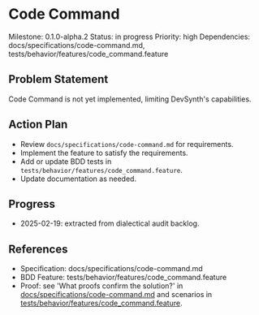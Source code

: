# Code Command
Milestone: 0.1.0-alpha.2
Status: in progress
Priority: high
Dependencies: docs/specifications/code-command.md, tests/behavior/features/code_command.feature

## Problem Statement
Code Command is not yet implemented, limiting DevSynth's capabilities.


## Action Plan
- Review `docs/specifications/code-command.md` for requirements.
- Implement the feature to satisfy the requirements.
- Add or update BDD tests in `tests/behavior/features/code_command.feature`.
- Update documentation as needed.

## Progress
- 2025-02-19: extracted from dialectical audit backlog.

## References
- Specification: docs/specifications/code-command.md
- BDD Feature: tests/behavior/features/code_command.feature
- Proof: see 'What proofs confirm the solution?' in [docs/specifications/code-command.md](../docs/specifications/code-command.md) and scenarios in [tests/behavior/features/code_command.feature](../tests/behavior/features/code_command.feature).
